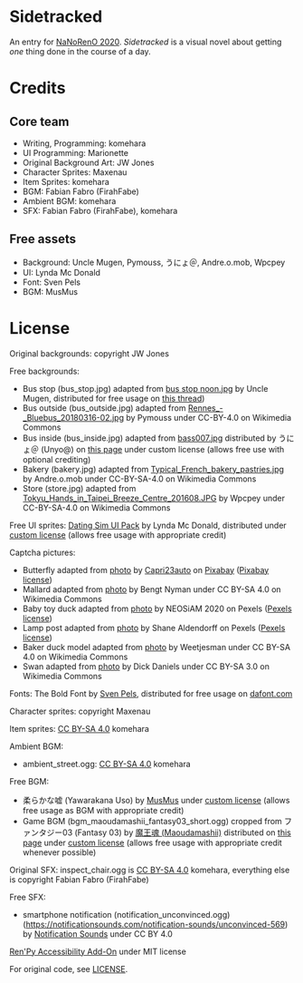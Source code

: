 # Sidetracked

An entry for [NaNoRenO 2020](https://itch.io/jam/nanoreno-2020). *Sidetracked* is a visual novel about getting *one* thing done in the course of a day.

# Credits

## Core team

* Writing, Programming: komehara
* UI Programming: Marionette
* Original Background Art: JW Jones
* Character Sprites: Maxenau
* Item Sprites: komehara
* BGM: Fabian Fabro (FirahFabe)
* Ambient BGM: komehara
* SFX: Fabian Fabro (FirahFabe), komehara

## Free assets

* Background: Uncle Mugen, Pymouss, うにょ＠, Andre.o.mob, Wpcpey
* UI: Lynda Mc Donald
* Font: Sven Pels
* BGM: MusMus

# License

Original backgrounds: copyright JW Jones

Free backgrounds:
* Bus stop (bus_stop.jpg) adapted from [bus stop noon.jpg](https://lemmasoft.renai.us/forums/download/file.php?id=47244&mode=view) by Uncle Mugen, distributed for free usage on [this thread](https://lemmasoft.renai.us/forums/viewtopic.php?p=226871))
* Bus outside (bus_outside.jpg) adapted from [Rennes_-_Bluebus_20180316-02.jpg](https://commons.wikimedia.org/wiki/File:Rennes_-_Bluebus_20180316-02.jpg) by Pymouss under CC-BY-4.0 on Wikimedia Commons
* Bus inside (bus_inside.jpg) adapted from [bass007.jpg](http://unyokan2.ninja-web.net/haikei2/bass/bass007.jpg) distributed by うにょ＠ (Unyo@) on [this page](http://unyokan.ojaru.jp/framepage2.html) under custom license (allows free use with optional crediting)
* Bakery (bakery.jpg) adapted from [Typical_French_bakery_pastries.jpg](https://commons.wikimedia.org/wiki/File:Typical_French_bakery_pastries.jpg) by Andre.o.mob under CC-BY-SA-4.0 on Wikimedia Commons
* Store (store.jpg) adapted from [Tokyu_Hands_in_Taipei_Breeze_Centre_201608.JPG](https://commons.wikimedia.org/wiki/File:Tokyu_Hands_in_Taipei_Breeze_Centre_201608.JPG) by Wpcpey under CC-BY-SA-4.0 on Wikimedia Commons

Free UI sprites: [Dating Sim UI Pack](https://loudeyes.itch.io/dating-sim-ui-pack) by Lynda Mc Donald, distributed under [custom license](License%20Dating%20Sim%20UI%20Pack.jpg) (allows free usage with appropriate credit)

Captcha pictures:

* Butterfly adapted from [photo](https://pixabay.com/photos/butterfly-large-fritillary-color-3559186/) by [Capri23auto](https://pixabay.com/users/Capri23auto-1767157/) on [Pixabay](https://pixabay.com/) ([Pixabay license](https://pixabay.com/service/license/))
* Mallard adapted from [photo](https://commons.wikimedia.org/wiki/File:Birds_of_Sweden_2016_52.jpg) by Bengt Nyman under CC BY-SA 4.0 on Wikimedia Commons
* Baby toy duck adapted from [photo](https://www.pexels.com/photo/baby-baby-toy-background-blur-590750/) by NEOSiAM 2020 on Pexels  ([Pexels license](https://www.pexels.com/license/))
* Lamp post adapted from [photo](https://www.pexels.com/photo/black-lamp-post-with-mounted-cameras-1135453/) by Shane Aldendorff on Pexels ([Pexels license](https://www.pexels.com/license/))
* Baker duck model adapted from [photo](https://commons.wikimedia.org/wiki/File:Rubber_duck_collection.jpg) by Weetjesman under CC BY-SA 4.0 on Wikimedia Commons
* Swan adapted from [photo](https://commons.wikimedia.org/wiki/File:Trumpeter_Swan_%28Cygnus_buccinator%29_RWD2.jpg) by Dick Daniels under CC BY-SA 3.0 on Wikimedia Commons

Fonts: The Bold Font by [Sven Pels](http://svenpels.com/), distributed for free usage on [dafont.com](https://www.dafont.com/the-bold-font.font)

Character sprites: copyright Maxenau

Item sprites: [CC BY-SA 4.0](https://creativecommons.org/licenses/by-sa/4.0/) komehara

Ambient BGM:

* ambient_street.ogg: [CC BY-SA 4.0](https://creativecommons.org/licenses/by-sa/4.0/) komehara

Free BGM:

* 柔らかな嘘 (Yawarakana Uso) by [MusMus](http://musmus.main.jp) under [custom license](http://musmus.main.jp/info.html) (allows free usage as BGM with appropriate credit)
* Game BGM (bgm_maoudamashii_fantasy03_short.ogg) cropped from ファンタジー03 (Fantasy 03) by [魔王魂 (Maoudamashii)](https://maoudamashii.jokersounds.com) distributed on [this page](https://maoudamashii.jokersounds.com/list/bgm10.html) under [custom license](https://maoudamashii.jokersounds.com/music_rule.html) (allows free usage with appropriate credit whenever possible)

Original SFX: inspect_chair.ogg is [CC BY-SA 4.0](https://creativecommons.org/licenses/by-sa/4.0/) komehara, everything else is copyright Fabian Fabro (FirahFabe)

Free SFX:

* smartphone notification (notification_unconvinced.ogg)(https://notificationsounds.com/notification-sounds/unconvinced-569) by [Notification Sounds](https://notificationsounds.com) under CC BY 4.0

[Ren'Py Accessibility Add-On](https://minute.itch.io/renpy-accessibility) under MIT license

For original code, see [LICENSE](LICENSE).
